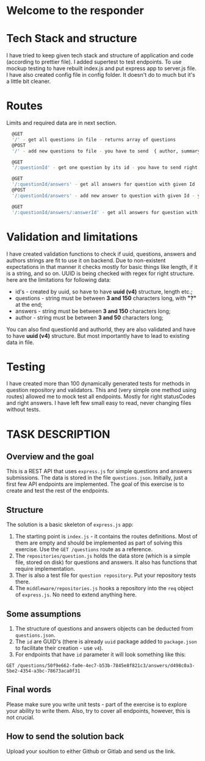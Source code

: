 # Welcome to the responder

# Tech Stack and structure
I have tried to keep given tech stack and structure of application and code (according to prettier file). 
I added supertest to test endpoints. To use mockup testing to have rebuilt index.js and put express app to server.js file.
I have also created config file in config folder. It doesn't do to much but it's a little bit cleaner. 

# Routes
Limits and required data are in next section.
```bash
  @GET
  '/' - get all questions in file - returns array of questions
  @POST
  '/' - add new questions to file - you have to send  { author, summary } in body. Returns added  question id.
```

```bash
  @GET
  '/:questionId' - get one question by its id - you have to send right question id in param - returns array with question object
```

```bash
  @GET
  '/:questionId/answers' - get all answers for question with given Id - you have to send right question id in param - returns array of answers
  @POST
  '/:questionId/answers' - add new answer to question with given Id - you have to send right question id in param and  { author, summary } in body. Returns added  answer id.
```

```bash
  @GET
  '/:questionId/answers/:answerId' - get all answers for question with given Id - you have to send right question id and answer id in param - returns array with answer
```

# Validation and limitations
I have created validation functions to check if uuid, questions, answers and authors strings are fit to use it on backend. Due to non-existent expectations in that manner it checks mostly for basic things like length, if it is a string, and so on. UUID is being checked with regex for right structure. here are the limitations for following data:
* id's - created by uuid, so have to have **uuid (v4)** structure, length etc.;
* questions - string must be between **3 and 150** characters long, with **"?"** at the end;
* answers - string must be between **3 and 150** characters long;
* author - string must be between **3 and 50** characters long;

You can also find questionId and authorId, they are also validated and have to have **uuid (v4)** structure. But most importantly have to lead to existing data in file.


# Testing
I have created more than 100 dynamically generated tests for methods in question repository and validators. This and (very simple one method using routes) allowed me to mock test all endpoints. Mostly for right statusCodes and right answers. I have left few small easy to read, never changing files without tests.


# TASK DESCRIPTION

## Overview and the goal

This is a REST API that uses `express.js` for simple questions and answers submissions. The data is stored in the file `questions.json`. Initially, just a first few API endpoints are implemented. The goal of this exercise is to create and test the rest of the endpoints.

## Structure

The solution is a basic skeleton of `express.js` app:

1. The starting point is `index.js` - it contains the routes definitions. Most of them are empty and should be implemented as part of solving this exercise. Use the `GET /questions` route as a reference.
2. The `repositories/question.js` holds the data store (which is a simple file, stored on disk) for questions and answers. It also has functions that require implementation.
3. Ther is also a test file for `question repository`. Put your repository tests there.
4. The `middleware/repositories.js` hooks a repository into the `req` object of `express.js`. No need to extend anything here.

## Some assumptions

1. The structure of questions and answers objects can be deducted from `questions.json`.
2. The `id` are GUID's (there is already `uuid` package added to `package.json` to facilitate their creation - use `v4`).
3. For endpoints that have `id` parameter it will look something like this:

```
GET /questions/50f9e662-fa0e-4ec7-b53b-7845e8f821c3/answers/d498c0a3-5be2-4354-a3bc-78673aca0f31
```

## Final words

Please make sure you write unit tests - part of the exercise is to explore your ability to write them. Also, try to cover all endpoints, however, this is not crucial.

## How to send the solution back

Upload your soultion to either Github or Gitlab and send us the link.
